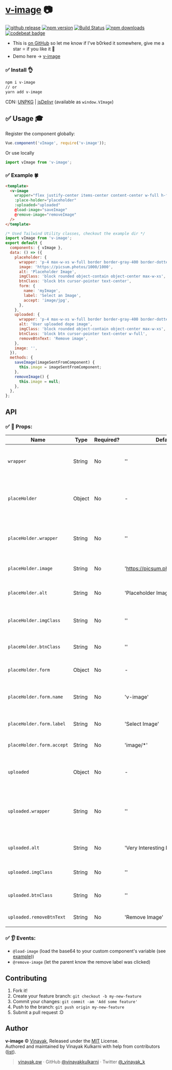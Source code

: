 # [v-image](https://vinayakkulkarni.github.io/v-image/) 📷
<a href="https://github.com/vinayakkulkarni/v-image/releases/latest"><img src="https://img.shields.io/github/release/vinayakkulkarni/v-image.svg" alt="github release"></a> <a href="http://npmjs.org/package/v-image"><img src="https://img.shields.io/npm/v/v-image.svg" alt="npm version"></a> <a href="https://travis-ci.org/vinayakkulkarni/v-image"><img src="https://travis-ci.org/vinayakkulkarni/v-image.svg?branch=master" alt="Build Status"></a> <a href="http://npm-stat.com/charts.html?package=v-image"><img src="https://img.shields.io/npm/dm/v-image.svg" alt="npm downloads"></a> [![codebeat badge](https://codebeat.co/badges/055e70c6-1d9c-4d11-9059-2b6960b84731)](https://codebeat.co/projects/github-com-vinayakkulkarni-v-image-master)

+ This is [on GitHub](https://github.com/vinayakkulkarni/v-image)  so let me know if I've b0rked it somewhere, give me a star :star: if you like it :beers:
+ Demo here -> [v-image](https://vinayakkulkarni.github.io/v-image/)

### :white_check_mark: Install :ok_hand:
``` bash
npm i v-image
// or
yarn add v-image
```

CDN: [UNPKG](https://unpkg.com/v-image/dist/) | [jsDelivr](https://cdn.jsdelivr.net/npm/v-image/dist/) (available as `window.VImage`)

## :white_check_mark: Usage :mortar_board:

Register the component globally:
```javascript
Vue.component('vImage', require('v-image'));
```
Or use locally
```javascript
import vImage from 'v-image';
```

### :white_check_mark: Example :four_leaf_clover:

```html
<template>
  <v-image
    wrapper="flex justify-center items-center content-center w-full h-full"
    :place-holder="placeholder"
    :uploaded="uploaded"
    @load-image="saveImage"
    @remove-image="removeImage"
  />
</template>
```
```js
/* Used Tailwind Utility classes, checkout the example dir */
import vImage from 'v-image';
export default {
  components: { vImage },
  data: () => ({
    placeholder: {
      wrapper: 'p-4 max-w-xs w-full border border-gray-400 border-dotted',
      image: 'https://picsum.photos/1000/1000',
      alt: 'Placeholder Image',
      imgClass: 'block rounded object-contain object-center max-w-xs',
      btnClass: 'block btn cursor-pointer text-center',
      form: {
        name: 'myImage',
        label: 'Select an Image',
        accept: 'image/jpg',
      },
    },
    uploaded: {
      wrapper: 'p-4 max-w-xs w-full border border-gray-400 border-dotted',
      alt: 'User uploaded dope image',
      imgClass: 'block rounded object-contain object-center max-w-xs',
      btnClass: 'block btn cursor-pointer text-center w-full',
      removeBtnText: 'Remove image',
    },
    image: '',
  }),
  methods: {
    saveImage(imageSentFromComponent) {
      this.image = imageSentFromComponent;
    },
    removeImage() {
      this.image = null;
    },
  },
};
```
## API

### :white_check_mark: :book: Props:
|   Name  |   Type    |     Required?   |   Default   |   Description   |
|   ---   |   ---     |     ---         |   ---       |   ---           |
| `wrapper` | String  | No | '' | The wrapper classes for the top level `<div>`|
| `placeHolder` | Object  | No | - |  The placeholder image & input related code|
| `placeHolder.wrapper` | String  | No | '' | Any wrapper classes for the placeholder `<div>` |
| `placeHolder.image` | String  | No | 'https://picsum.photos/200x200' |  The placeholder image |
| `placeHolder.alt` | String  | No | 'Placeholder Image' |  The placeholder image alt attribute |
| `placeHolder.imgClass` | String  | No | '' |  Any placeholder image classes |
| `placeHolder.btnClass` | String  | No | '' |  `Select Image` button classes |
| `placeHolder.form` | Object  | No | - |  The placeholder input form |
| `placeHolder.form.name` | String  | No | 'v-image' |  Enable the label to interact with the `<input />`|
| `placeHolder.form.label` | String  | No | 'Select Image' |  The label/button text |
| `placeHolder.form.accept` | String  | No | 'image/*' |  Abilty to accept file types |
| `uploaded` | Object  | No | - |  The user uploaded image related `Object` |
| `uploaded.wrapper` | String  | No | '' | Any wrapper classes for the uploaded image `<div>` |
| `uploaded.alt` | String  | No | 'Very Interesting Image' |  The actual uploaded image alt attribute |
| `uploaded.imgClass` | String  | No | '' |  Uploaded image classes |
| `uploaded.btnClass` | String  | No | '' |  `Remove Image` button classes |
| `uploaded.removeBtnText` | String  | No | 'Remove Image' |  `Remove Image` button text |


### :white_check_mark: :ear: Events:
+ `@load-image` (load the base64 to your custom component's variable (see [example](https://github.com/vinayakkulkarni/v-image/tree/master/example)))
+ `@remove-image` (let the parent know the remove label was clicked)

## Contributing

1.  Fork it!
2.  Create your feature branch: `git checkout -b my-new-feature`
3.  Commit your changes: `git commit -am 'Add some feature'`
4.  Push to the branch: `git push origin my-new-feature`
5.  Submit a pull request :D

## Author

**v-image** © [Vinayak](https://github.com/vinayakkulkarni), Released under the [MIT](./LICENSE) License.<br>
Authored and maintained by Vinayak Kulkarni with help from contributors ([list](https://github.com/vinayakkulkarni/v-image/contributors)).

> [vinayak.pw](https://vinayak.pw) · GitHub [@vinayakkulkarni](https://github.com/vinayakkulkarni) · Twitter [@\_vinayak_k](https://twitter.com/_vinayak_k)

